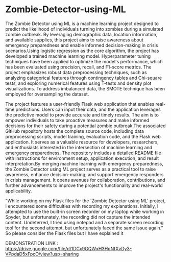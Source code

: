 # Zombie-Detector-using-ML

The Zombie Detector using ML is a machine learning project designed to predict the likelihood of individuals turning into zombies during a simulated zombie outbreak. By leveraging demographic data, location information, and available supplies, this project aims to raise awareness about emergency preparedness and enable informed decision-making in crisis scenarios.Using logistic regression as the core algorithm, the project has developed a trained machine learning model. Hyperparameter tuning techniques have been applied to optimize the model's performance, which has been evaluated using precision, recall, and F1-score metrics. The project emphasizes robust data preprocessing techniques, such as analyzing categorical features through contingency tables and Chi-square tests, and exploring numerical features using T-tests and density plot visualizations. To address imbalanced data, the SMOTE technique has been employed for oversampling the dataset.

The project features a user-friendly Flask web application that enables real-time predictions. Users can input their data, and the application leverages the predictive model to provide accurate and timely results. The aim is to empower individuals to take proactive measures and make informed decisions for their safety during a potential zombie outbreak.The associated GitHub repository hosts the complete source code, including data preprocessing scripts, model training, evaluation code, and the Flask web application. It serves as a valuable resource for developers, researchers, and enthusiasts interested in the intersection of machine learning and emergency preparedness. The repository includes a detailed README file with instructions for environment setup, application execution, and result interpretation.By merging machine learning with emergency preparedness, the Zombie Detector using ML project serves as a practical tool to raise awareness, enhance decision-making, and support emergency responders in crisis management. It opens avenues for collaboration, contributions, and further advancements to improve the project's functionality and real-world applicability.


"While working on my Flask files for the 'Zombie Detector using ML' project, I encountered some difficulties with recording my explanations. Initially, I attempted to use the built-in screen recorder on my laptop while working in Spyder, but unfortunately, the recording did not capture the intended content. Undeterred, I tried using notepad and a separate screen recording tool for the second attempt, but unfortunately faced the same issue again." So please consider the Flask files but I have explained it

DEMONSTRATION LINK : https://drive.google.com/file/d/1DCx9GQWxH3HdNfXvDy3-VPpdaD5xFpcO/view?usp=sharing
